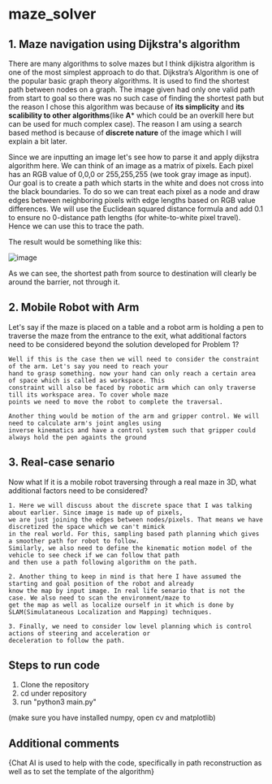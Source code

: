# maze_solver

##  1. Maze navigation using Dijkstra's algorithm 
There are many algorithms to solve mazes but I think dijkistra algorithm is one of the most simplest approach to do that. Dijkstra’s Algorithm is one of the popular basic graph theory algorithms. It is used to find the shortest path between nodes on a graph. The image given had only one valid path from start to goal so there was no such case of finding the shortest path but the reason I chose this algorithm was because of **its simplicity** and **its scalibility to other algorithms**(like **A*** which could be an overkill here but can be used for much complex case). The reason I am using a search based method is because of **discrete nature** of the image which I will explain a bit later.

Since we are inputting an image let's see how to parse it and apply dijkstra algorithm here. We can think of an image as a matrix of pixels. Each pixel has an RGB value of 0,0,0 or 255,255,255 (we took gray image as input). Our goal is to create a path which starts in the white and does not cross into the black boundaries. To do so we can treat each pixel as a node and draw edges between neighboring pixels with edge lengths based on RGB value differences. We will use the Euclidean squared distance formula and add 0.1 to ensure no 0-distance path lengths (for white-to-white pixel travel). Hence we can use this to trace the path. 


The result would be something like this: 

![image](https://github.com/user-attachments/assets/94067f78-5110-46ad-ab36-b8a88c487141)


As we can see, the shortest path from source to destination will clearly be around the barrier, not through it. 


## 2. Mobile Robot with Arm

Let's say if the maze is placed on a table and a robot arm is holding a pen to traverse the maze
from the entrance to the exit, what additional factors need to be considered beyond the
solution developed for Problem 1?

```
Well if this is the case then we will need to consider the constraint of the arm. Let's say you need to reach your
hand to grasp something. now your hand can only reach a certain area of space which is called as workspace. This
constraint will also be faced by robotic arm which can only traverse till its workspace area. To cover whole maze
points we need to move the robot to complete the traversal.

Another thing would be motion of the arm and gripper control. We will need to calculate arm's joint angles using
inverse kinematics and have a control system such that gripper could always hold the pen againts the ground
```

## 3. Real-case senario

Now what If it is a mobile robot traversing through a real maze in 3D, what additional factors need
to be considered?

```
1. Here we will discuss about the discrete space that I was talking about earlier. Since image is made up of pixels,
we are just joining the edges between nodes/pixels. That means we have discretized the space which we can't mimick
in the real world. For this, sampling based path planning which gives a smoother path for robot to follow.
Similarly, we also need to define the kinematic motion model of the vehicle to see check if we can follow that path
and then use a path following algorithm on the path.

2. Another thing to keep in mind is that here I have assumed the starting and goal position of the robot and already
know the map by input image. In real life senario that is not the case. We also need to scan the environment/maze to
get the map as well as localize ourself in it which is done by SLAM(Simulataneous Localization and Mapping) techniques.

3. Finally, we need to consider low level planning which is control actions of steering and acceleration or
deceleration to follow the path.

```


## Steps to run code

1. Clone the repository
2. cd under repository
3. run "python3 main.py"


(make sure you have installed numpy, open cv and matplotlib)

## Additional comments

{Chat AI is used to help with the code, specifically in path reconstruction as well as to set the template of the algorithm}
